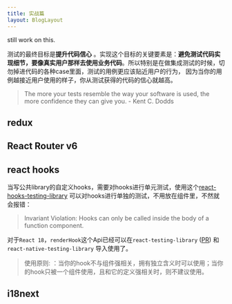 ```yaml
---
title: 实战篇
layout: BlogLayout
---
```


still work on this.

测试的最终目标是**提升代码信心** 。实现这个目标的关键要素是：**避免测试代码实现细节，要像真实用户那样去使用业务代码**。所以特别是在做集成测试的时候，切勿掉进代码的各种case里面，测试的用例更应该贴近用户的行为，
因为当你的用例越接近用户使用的样子，你从测试获得的代码的信心就越高。

>The more your tests resemble the way your software is used, the more confidence they can give you. - Kent C. Dodds

## redux

## React Router v6

## react hooks
当写公共library的自定义hooks，需要对hooks进行单元测试，使用这个[react-hooks-testing-library](https://react-hooks-testing-library.com/) 可以对hooks进行单独的测试，不用放在组件里，不然就会报错：

>Invariant Violation: Hooks can only be called inside the body of a function component.

对于`React 18`，`renderHook`这个Api已经可以在`react-testing-library` ([PR](https://github.com/testing-library/react-testing-library/pull/991)) 和 `react-native-testing-library` 导入使用了。

> 使用原则: ：当你的hook不与组件强相关，拥有独立含义时可以使用；当你的hook只被一个组件使用，且和它的定义强相关时，则不建议使用。


## i18next